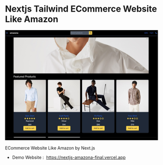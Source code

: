 # Nextjs Tailwind ECommerce Website Like Amazon

![next amazona](/public/app.jpg)

ECommerce Website Like Amazon by Next.js

- Demo Website :  https://nextjs-amazona-final.vercel.app
